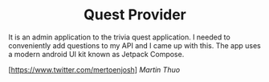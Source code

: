 <h1 align="center">Quest Provider</h1>

It is an admin application to the trivia quest application. I needed to conveniently add questions to my API and I came up with this.
The app uses a modern android UI kit known as Jetpack Compose.



[https://www.twitter.com/mertoenjosh] *Martin Thuo*